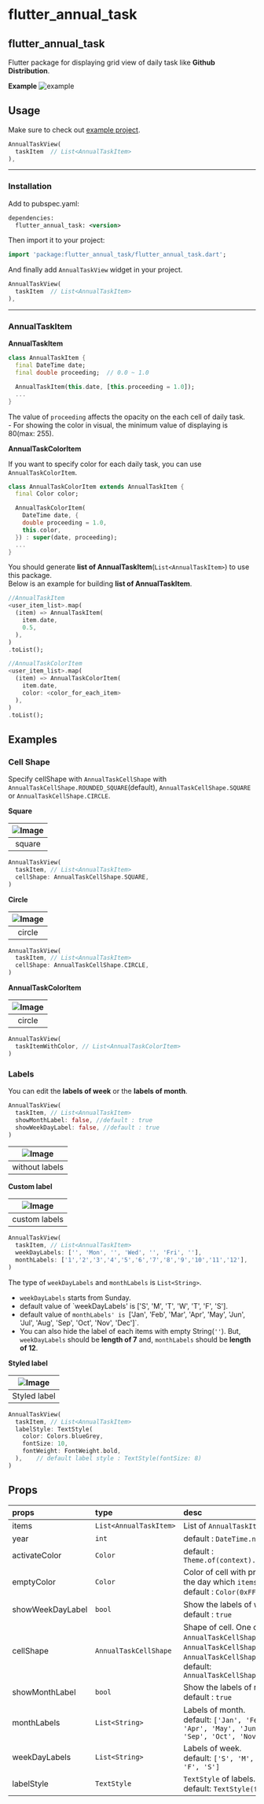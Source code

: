 # flutter_annual_task

## flutter_annual_task
Flutter package for displaying grid view of daily task like **Github Distribution**.

**Example**
![example](./example/assets/example.png)

## Usage

Make sure to check out [example project](https://github.com/HuanSuh/flutter_annual_task/tree/master/example).

```dart
AnnualTaskView(
  taskItem	// List<AnnualTaskItem>
),
```

- - -
### Installation
Add to pubspec.yaml:
```xml
dependencies:
  flutter_annual_task: <version>
```
Then import it to your project:
```dart
import 'package:flutter_annual_task/flutter_annual_task.dart';
```
And finally add `AnnualTaskView` widget in your project.
```dart
AnnualTaskView(
  taskItem	// List<AnnualTaskItem>
),
```
- - -

### AnnualTaskItem
**AnnualTaskItem**

```dart
class AnnualTaskItem {
  final DateTime date;
  final double proceeding;	// 0.0 ~ 1.0

  AnnualTaskItem(this.date, [this.proceeding = 1.0]);
  ...
}
```
The value of `proceeding` affects the opacity on the each cell of daily task.<br/>- For showing the color in visual, the minimum value of displaying is 80(max: 255).
</br>

**AnnualTaskColorItem**

If you want to specify color for each daily task, you can use `AnnualTaskColorItem`.
```dart
class AnnualTaskColorItem extends AnnualTaskItem {
  final Color color;

  AnnualTaskColorItem(
    DateTime date, {
    double proceeding = 1.0,
    this.color,
  }) : super(date, proceeding);
  ...
}
```

You should generate **list of AnnualTaskItem**(`List<AnnualTaskItem>`) to use this package.</br>Below is an example for building  **list of AnnualTaskItem**.
```dart
//AnnualTaskItem
<user_item_list>.map(
  (item) => AnnualTaskItem(
    item.date,
    0.5,
  ),
)
.toList();

//AnnualTaskColorItem
<user_item_list>.map(
  (item) => AnnualTaskColorItem(
    item.date,
    color: <color_for_each_item>
  ),
)
.toList();
```
## Examples
### Cell Shape
Specify cellShape with `AnnualTaskCellShape` with `AnnualTaskCellShape.ROUNDED_SQUARE`(default), `AnnualTaskCellShape.SQUARE` or `AnnualTaskCellShape.CIRCLE`.

**Square**

| ![Image](./example/assets/example_cellshape_square.png) |
| :---: |
| square |
```dart
AnnualTaskView(
  taskItem, // List<AnnualTaskItem>
  cellShape: AnnualTaskCellShape.SQUARE,
)
```
**Circle**

| ![Image](./example/assets/example_cellshape_circle.png) |
| :---: |
| circle |

```dart
AnnualTaskView(
  taskItem, // List<AnnualTaskItem>
  cellShape: AnnualTaskCellShape.CIRCLE,
)
```

**AnnualTaskColorItem**

| ![Image](./example/assets/example_cellshape_coloritem.png) |
| :---: |
| circle |

```dart
AnnualTaskView(
  taskItemWithColor, // List<AnnualTaskColorItem>
)
```

### Labels
You can edit the **labels of week** or the **labels of month**.
```dart
AnnualTaskView(
  taskItem, // List<AnnualTaskItem>
  showMonthLabel: false, //default : true
  showWeekDayLabel: false, //default : true
)
```

| ![Image](./example/assets/example_label_without.png) |
| :---: |
| without labels |

**Custom label**

| ![Image](./example/assets/example_label_custom.png) |
| :---: |
| custom labels |
```dart
AnnualTaskView(
  taskItem, // List<AnnualTaskItem>
  weekDayLabels: ['', 'Mon', '', 'Wed', '', 'Fri', ''],
  monthLabels: ['1','2','3','4','5','6','7','8','9','10','11','12'],
)
```
The type of `weekDayLabels` and `monthLabels` is `List<String>`.

- `weekDayLabels` starts from Sunday.
- default value of `weekDayLabels' is ['S', 'M', 'T', 'W', 'T', 'F', 'S'].
- default value of `monthLabels' is `['Jan', 'Feb', 'Mar', 'Apr', 'May', 'Jun', 'Jul', 'Aug', 'Sep', 'Oct', 'Nov', 'Dec']`.
- You can also hide the label of each items with empty String(`''`). But, `weekDayLabels` should be **length of 7** and, `monthLabels` should be **length of 12**.

**Styled label**

| ![Image](./example/assets/example_label_style.png) |
| :---: |
| Styled label |
```dart
AnnualTaskView(
  taskItem, // List<AnnualTaskItem>
  labelStyle: TextStyle(
    color: Colors.blueGrey,
    fontSize: 10,
    fontWeight: FontWeight.bold,
  ),	// default label style : TextStyle(fontSize: 8)
)
```
## Props

| props | type | desc |
| :--- | :--- | :--------------- |
| items | `List<AnnualTaskItem>` | List of `AnnualTaskItem` |
| year | `int` | default : `DateTime.now().year` |
| activateColor | `Color` | default : `Theme.of(context).primaryColor` |
| emptyColor | `Color` | Color of cell with proceeding `0.0` or the day which `items` doesn't contain. <br/>default : `Color(0xFFD0D0D0)` |
| showWeekDayLabel | `bool` | Show the labels of week, if true.<br/>default : `true` |
| cellShape | `AnnualTaskCellShape` | Shape of cell. One of `AnnualTaskCellShape.ROUNDED_SQUARE`, `AnnualTaskCellShape.SQUARE` or `AnnualTaskCellShape.CIRCLE`.<br/>default: `AnnualTaskCellShape.ROUNDED_SQUARE` |
| showMonthLabel | `bool` | Show the labels of month, if true.<br/>default : `true` |
| monthLabels | `List<String>` | Labels of month.<br/>default: `['Jan', 'Feb', 'Mar', 'Apr', 'May', 'Jun', 'Jul', 'Aug', 'Sep', 'Oct', 'Nov', 'Dec']` |
| weekDayLabels | `List<String>` | Labels of week.<br/>default: `['S', 'M', 'T', 'W', 'T', 'F', 'S']` |
| labelStyle | `TextStyle` | `TextStyle` of labels.<br/>default: `TextStyle(fontSize: 8)` |
